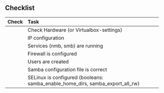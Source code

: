 ## Checklist

| Check		| Task
| :--		| :--
|			| Check Hardware (or Virtualbox-settings) 
|			| IP configuration
|			| Services (nmb, smb) are running
|			| Firewall is configured 
|			| Users are created
|			| Samba configuration file is correct
|			| SELinux is configured (booleans: samba_enable_home_dirs, samba_export_all_rw)
